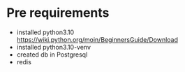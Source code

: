 # Pre requirements

- installed python3.10
https://wiki.python.org/moin/BeginnersGuide/Download
- installed python3.10-venv
- created db in Postgresql
- redis

